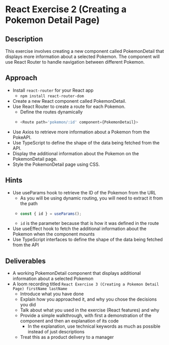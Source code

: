 # React Exercise 2 (Creating a Pokemon Detail Page)

## Description

This exercise involves creating a new component called PokemonDetail that displays more information about a selected Pokemon. The component will use React Router to handle navigation between different Pokemon.

## Approach

- Install `react-router` for your React app
    - `npm install react-router-dom`
- Create a new React component called PokemonDetail.
- Use React Router to create a route for each Pokemon.
    - Define the routes dynamically 
    - ```typescript
      <Route path='pokemon/:id' component={PokemonDetail}>
      ```
- Use Axios to retrieve more information about a Pokemon from the PokeAPI.
- Use TypeScript to define the shape of the data being fetched from the API.
- Display the additional information about the Pokemon on the PokemonDetail page.
- Style the PokemonDetail page using CSS.

## Hints

- Use useParams hook to retrieve the ID of the Pokemon from the URL
    - As you will be using dynamic routing, you will need to extract it from the path
    - ```typescript
      const { id } = useParams();
      ```
    - `id` is the parameter because that is how it was defined in the route
- Use useEffect hook to fetch the additional information about the Pokemon when the component mounts
- Use TypeScript interfaces to define the shape of the data being fetched from the API

## Deliverables

- A working PokemonDetail component that displays additional information about a selected Pokemon
- A loom recording titled `React Exercise 3 (Creating a Pokemon Detail Page) firstName lastName`
    - Introduce what you have done
    - Explain how you approached it, and why you chose the decisions you did
    - Talk about what you used in the exercise (React features) and why
    - Provide a simple walkthrough, with first a demonstration of the component and then an explanation of its code
        - In the explanation, use technical keywords as much as possible instead of just descriptions
    - Treat this as a product delivery to a manager